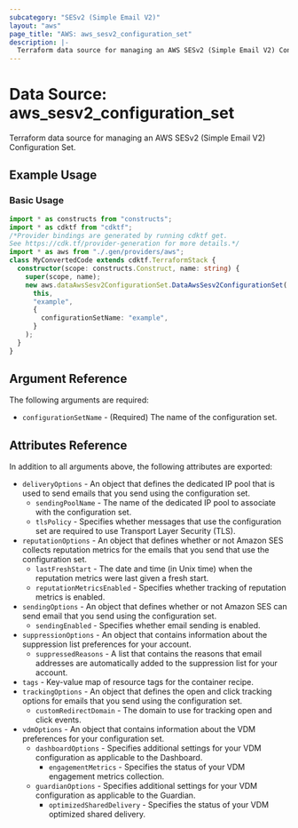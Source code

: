 ```yaml
---
subcategory: "SESv2 (Simple Email V2)"
layout: "aws"
page_title: "AWS: aws_sesv2_configuration_set"
description: |-
  Terraform data source for managing an AWS SESv2 (Simple Email V2) Configuration Set.
---
```


# Data Source: aws_sesv2_configuration_set

Terraform data source for managing an AWS SESv2 (Simple Email V2) Configuration Set.

## Example Usage

### Basic Usage

```typescript
import * as constructs from "constructs";
import * as cdktf from "cdktf";
/*Provider bindings are generated by running cdktf get.
See https://cdk.tf/provider-generation for more details.*/
import * as aws from "./.gen/providers/aws";
class MyConvertedCode extends cdktf.TerraformStack {
  constructor(scope: constructs.Construct, name: string) {
    super(scope, name);
    new aws.dataAwsSesv2ConfigurationSet.DataAwsSesv2ConfigurationSet(
      this,
      "example",
      {
        configurationSetName: "example",
      }
    );
  }
}

```

## Argument Reference

The following arguments are required:

* `configurationSetName` - (Required) The name of the configuration set.

## Attributes Reference

In addition to all arguments above, the following attributes are exported:

* `deliveryOptions` - An object that defines the dedicated IP pool that is used to send emails that you send using the configuration set.
    * `sendingPoolName` - The name of the dedicated IP pool to associate with the configuration set.
    * `tlsPolicy` - Specifies whether messages that use the configuration set are required to use Transport Layer Security (TLS).
* `reputationOptions` - An object that defines whether or not Amazon SES collects reputation metrics for the emails that you send that use the configuration set.
    * `lastFreshStart` - The date and time (in Unix time) when the reputation metrics were last given a fresh start.
    * `reputationMetricsEnabled` - Specifies whether tracking of reputation metrics is enabled.
* `sendingOptions` - An object that defines whether or not Amazon SES can send email that you send using the configuration set.
    * `sendingEnabled` - Specifies whether email sending is enabled.
* `suppressionOptions` - An object that contains information about the suppression list preferences for your account.
    * `suppressedReasons` - A list that contains the reasons that email addresses are automatically added to the suppression list for your account.
* `tags` - Key-value map of resource tags for the container recipe.
* `trackingOptions` - An object that defines the open and click tracking options for emails that you send using the configuration set.
    * `customRedirectDomain` - The domain to use for tracking open and click events.
* `vdmOptions` - An object that contains information about the VDM preferences for your configuration set.
    * `dashboardOptions` - Specifies additional settings for your VDM configuration as applicable to the Dashboard.
        * `engagementMetrics` - Specifies the status of your VDM engagement metrics collection.
    * `guardianOptions` - Specifies additional settings for your VDM configuration as applicable to the Guardian.
        * `optimizedSharedDelivery` - Specifies the status of your VDM optimized shared delivery.

<!-- cache-key: cdktf-0.17.0-pre.15 input-a87088f4dde68cb2cf288765dfb2556927ba303c56386da6e8ac66957ce3d7ae -->